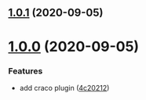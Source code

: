 ## [1.0.1](https://github.com/vimcaw/craco-fast-refresh/compare/1.0.0...1.0.1) (2020-09-05)

# [1.0.0](https://github.com/vimcaw/craco-fast-refresh/compare/ls...1.0.0) (2020-09-05)


### Features

* add craco plugin ([4c20212](https://github.com/vimcaw/craco-fast-refresh/commit/4c202122aa6b4768934a877b0dd1457f55937835))

